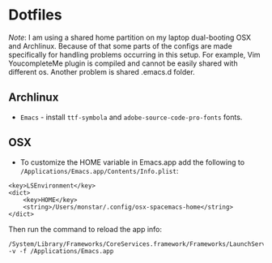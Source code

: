 # Dotfiles
*Note*: I am using a shared home partition on my laptop dual-booting OSX and Archlinux. Because of that some parts of the configs are made specifically for handling problems occurring in this setup. For example, Vim YoucompleteMe plugin is compiled and cannot be easily shared with different os. Another problem is shared .emacs.d folder.

## Archlinux
  * `Emacs` - install `ttf-symbola` and `adobe-source-code-pro-fonts` fonts.


## OSX
  * To customize the HOME variable in Emacs.app add the following to `/Applications/Emacs.app/Contents/Info.plist`:
  ```
  <key>LSEnvironment</key>
  <dict>
      <key>HOME</key>
      <string>/Users/monstar/.config/osx-spacemacs-home</string>
  </dict>
  ```
  Then run the command to reload the app info:
  ```
  /System/Library/Frameworks/CoreServices.framework/Frameworks/LaunchServices.framework/Support/lsregister -v -f /Applications/Emacs.app
  ```
